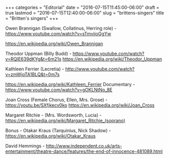 +++
categories = "Editorial"
date = "2016-07-15T11:45:00-06:00"
draft = true
lastmod = "2016-07-15T12:40:00-06:00"
slug = "brittens-singers"
title = "Britten&#039;s singers"
+++

Owen Brannigan (Swallow, Collatinus, Herring role) - https://www.youtube.com/watch?v=sTmvjjoGgYw

https://en.wikipedia.org/wiki/Owen_Brannigan

Theodor Uppman (Billy Budd) - https://www.youtube.com/watch?v=RQlE639dKYg&t=6m21s
https://en.wikipedia.org/wiki/Theodor_Uppman
 
Kathleen Ferrier (Lecretia) - http://www.youtube.com/watch?v=zmWjoTA1BLQ&t=0m7s

https://en.wikipedia.org/wiki/Kathleen_Ferrier
Documentary - https://www.youtube.com/watch?v=gOKLNtNo_8E

Joan Cross (Female Chorus, Ellen, Mrs. Grose) - https://youtu.be/SXfjkecv0ko
https://en.wikipedia.org/wiki/Joan_Cross

Margaret Ritchie - (Mrs. Wordsworth, Lucia) -
https://en.wikipedia.org/wiki/Margaret_Ritchie_(soprano)

Bonus - Otakar Kraus (Tarquinius, Nick Shadow) - https://en.wikipedia.org/wiki/Otakar_Kraus

David Hemmings - http://www.independent.co.uk/arts-entertainment/theatre-dance/features/the-end-of-innocence-481089.html


